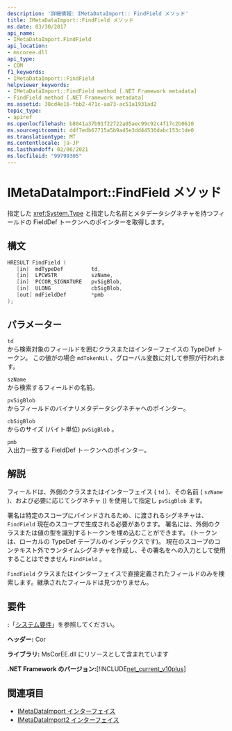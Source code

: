 ```yaml
---
description: '詳細情報: IMetaDataImport:: FindField メソッド'
title: IMetaDataImport::FindField メソッド
ms.date: 03/30/2017
api_name:
- IMetaDataImport.FindField
api_location:
- mscoree.dll
api_type:
- COM
f1_keywords:
- IMetaDataImport::FindField
helpviewer_keywords:
- IMetaDataImport::FindField method [.NET Framework metadata]
- FindField method [.NET Framework metadata]
ms.assetid: 38cd4e16-fbb2-471c-aa73-ac51a1931ad2
topic_type:
- apiref
ms.openlocfilehash: b8041a37b91f22722a05aec99c92c4f17c2b0610
ms.sourcegitcommit: ddf7edb67715a5b9a45e3dd44536dabc153c1de0
ms.translationtype: MT
ms.contentlocale: ja-JP
ms.lasthandoff: 02/06/2021
ms.locfileid: "99799305"
---
```

# <a name="imetadataimportfindfield-method"></a>IMetaDataImport::FindField メソッド

指定した <xref:System.Type> と指定した名前とメタデータシグネチャを持つフィールドの FieldDef トークンへのポインターを取得します。  
  
## <a name="syntax"></a>構文  
  
```cpp  
HRESULT FindField (  
   [in]  mdTypeDef         td,  
   [in]  LPCWSTR           szName,  
   [in]  PCCOR_SIGNATURE   pvSigBlob,  
   [in]  ULONG             cbSigBlob,  
   [out] mdFieldDef        *pmb  
);  
```  
  
## <a name="parameters"></a>パラメーター  

 `td`  
 から検索対象のフィールドを囲むクラスまたはインターフェイスの TypeDef トークン。 この値がの場合 `mdTokenNil` 、グローバル変数に対して参照が行われます。  
  
 `szName`  
 から検索するフィールドの名前。  
  
 `pvSigBlob`  
 からフィールドのバイナリメタデータシグネチャへのポインター。  
  
 `cbSigBlob`  
 からのサイズ (バイト単位) `pvSigBlob` 。  
  
 `pmb`  
 入出力一致する FieldDef トークンへのポインター。  
  
## <a name="remarks"></a>解説  

 フィールドは、外側のクラスまたはインターフェイス ( `td` )、その名前 ( `szName` )、および必要に応じてシグネチャ () を使用して指定し `pvSigBlob` ます。  
  
 署名は特定のスコープにバインドされるため、に渡されるシグネチャは、 `FindField` 現在のスコープで生成される必要があります。 署名には、外側のクラスまたは値の型を識別するトークンを埋め込むことができます。 (トークンは、ローカルの TypeDef テーブルのインデックスです)。 現在のスコープのコンテキスト外でランタイムシグネチャを作成し、その署名をへの入力として使用することはできません `FindField` 。  
  
 `FindField` クラスまたはインターフェイスで直接定義されたフィールドのみを検索します。継承されたフィールドは見つかりません。  
  
## <a name="requirements"></a>要件  

 **:**「[システム要件](../../get-started/system-requirements.md)」を参照してください。  
  
 **ヘッダー:** Cor  
  
 **ライブラリ:** MsCorEE.dll にリソースとして含まれています  
  
 **.NET Framework のバージョン:**[!INCLUDE[net_current_v10plus](../../../../includes/net-current-v10plus-md.md)]  
  
## <a name="see-also"></a>関連項目

- [IMetaDataImport インターフェイス](imetadataimport-interface.md)
- [IMetaDataImport2 インターフェイス](imetadataimport2-interface.md)
